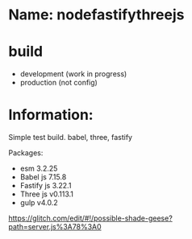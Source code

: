 # Name: nodefastifythreejs

# build
 * development (work in progress)
 * production (not config)

# Information:
  Simple test build. babel, three, fastify

Packages:
 * esm 3.2.25
 * Babel js 7.15.8
 * Fastify js 3.22.1
 * Three js v0.113.1
 * gulp v4.0.2


https://glitch.com/edit/#!/possible-shade-geese?path=server.js%3A78%3A0